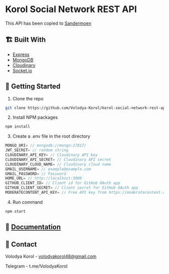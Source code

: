 # Korol Social Network REST API

This API has been copied to [Sandermoen](https://github.com/Sandermoen/instaclone)

## 🏗️ Built With

- [Express](https://github.com/expressjs/express)
- [MongoDB](https://github.com/Automattic/mongoose)
- [Cloudinary](https://cloudinary.com/)
- [Socket.io](https://github.com/socketio/socket.io)

## 🚀 Getting Started

1. Clone the repo

```bash
git clone https://github.com/Volodya-Korol/korol-social-network-rest-api
```

2. Install NPM packages

```bash
npm install
```

3. Create a .env file in the root directory

```javascript
MONGO_URI= // mongodb://mongo:27017/
JWT_SECRET= // random string
CLOUDINARY_API_KEY= // Cloudinary API key
CLOUDINARY_API_SECRET= // Cloudinary API secret
CLOUDINARY_CLOUD_NAME= // Cloudinary cloud name
GMAIL_USERNAME= // example@example.com
GMAIL_PASSWORD= // Password
HOME_URL= // http://localhost:3000
GITHUB_CLIENT_ID= // Client id for GitHub OAuth app
GITHUB_CLIENT_SECRET= // Client secret for GitHub OAuth app
MODERATECONTENT_API_KEY= // Free API key from https://moderatecontent.com
```

4. Run command

```bash
npm start
```

## 📝 [Documentation](./Documentation.md#auth)

## 🤙 Contact

Volodya Korol - volodyakorol48@gmail.com

Telegram - t.me/VolodyaKorol
